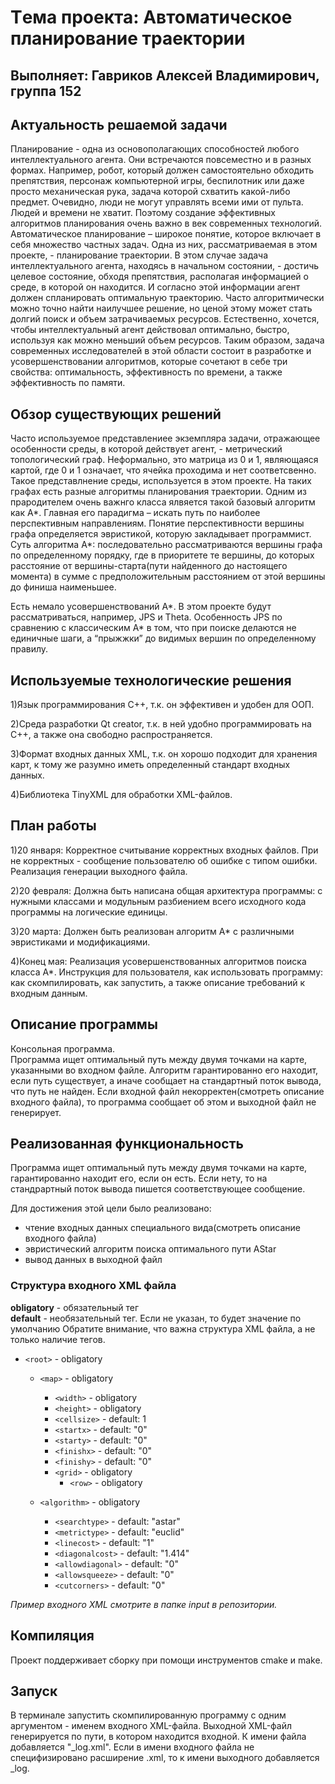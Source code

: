 # Tема проекта: Автоматическое планирование траектории
## Выполняет: Гавриков Алексей Владимирович, группа 152


## Актуальность решаемой задачи

Планирование - одна из основополагающих способностей любого интеллектуального агента. Они встречаются повсеместно и в разных формах. Например, робот, который должен самостоятельно обходить препятствия, персонаж компьютерной игры, беспилотник или даже просто механическая рука, задача которой схватить какой-либо предмет. Очевидно, люди не могут управлять всеми ими от пульта. Людей и времени не хватит. Поэтому создание эффективных алгоритмов планирования очень важно в век современных технологий.
Автоматическое планирование – широкое понятие, которое включает в себя множество частных задач. Одна из них, рассматриваемая в этом проекте, - планирование траектории.  В этом случае задача интеллектуального агента, находясь в начальном состоянии, - достичь целевое состояние, обходя препятствия, располагая информацией о среде, в которой он находится. И согласно этой информации агент должен спланировать оптимальную траекторию. Часто алгоритмически можно точно найти наилучшее решение, но ценой этому может стать долгий поиск  и объем затрачиваемых ресурсов.  Естественно, хочется, чтобы интеллектуальный агент действовал оптимально, быстро, используя как можно меньший объем ресурсов.  Таким образом, задача современных исследователей в этой области состоит в разработке и усовершенствовании алгоритмов, которые сочетают в себе три свойства: оптимальность, эффективность по времени, а также эффективность по памяти.



## Обзор существующих решений

Часто используемое представлениее экземпляра задачи, отражающее особенности среды, в которой действует агент, -  метрический топологический граф. Неформально, это матрица из 0 и 1, являющаяся картой, где 0 и 1 означает, что ячейка проходима и нет соответсвенно.
Такое представлнение среды, используется в этом проекте. На таких графах есть разные алгоритмы планирования траектории. Одним из прародителем очень важнго класса ялвяется такой базовый алгоритм как A\*.
Главная его парадигма – искать путь по наиболее перспективным направлениям. Понятие перспективности вершины графа определяется эвристикой, которую закладывает программист. Суть алгоритма А\*: последовательно рассматриваются вершины графа по определенному порядку, где в приоритете те вершины, до которых расстояние от вершины-старта(пути найденного до настоящего момента) в сумме с предположительным расстоянием от этой вершины до финиша наименьшее.

Есть немало усовершенствований A\*. В этом проекте будут рассматриваться, например, JPS и Theta. Особенность JPS по сравнению с классическим A\* в том, что при поиске делаются не единичные шаги, а “прыжжки” до видимых вершин по определенному правилу.


## Используемые технологические решения
1)Язык программирования С++, т.к. он эффективен и удобен для ООП.

2)Среда разработки Qt creator, т.к. в ней удобно программировать на C++, а также   она свободно распространяется.

3)Формат входных данных XML, т.к. он хорошо подходит для хранения карт, к тому же разумно иметь определенный стандарт входных данных.

4)Библиотека TinyXML для обработки XML-файлов.

## План работы

1)20 января: Корректное считывание корректных входных файлов. При не корректных - сообщение пользователю об ошибке с типом ошибки. Реализация генерации выходного файла.

2)20 февраля: Должна быть написана общая архитектура программы: с нужными классами и модульным разбиением всего исходного кода программы на логические единицы.

3)20 марта: Должен быть реализован алгоритм A\* с различными эвристиками и модификациями.

4)Конец мая: Реализация усовершенствованных алгоритмов поиска класса A\*. Инструкция для пользователя, как использовать программу: как скомпилировать, как запустить, а также описание требований к входным данным.

## Описание программы
Консольная программа.  
Программа ищет оптимальный путь между двумя точками на карте, указанными во входном файле. Алгоритм гарантированно его находит, если путь существует, а иначе сообщает на стандартный поток вывода, что путь не найден. Если входной файл некорректен(смотреть описание входного файла), то программа сообщает об этом и выходной файл не генерирует.

## Реализованная функциональность
Программа ищет оптимальный путь между двумя точками на карте, гарантированно находит его, если он есть. Если нету, то на стандрартный поток вывода пишется соответствующее сообщение.

Для достижения этой цели было реализовано:
- чтение входных данных специального вида(смотреть описание входного файла)
- эвристический алгоритм поиска оптимального пути AStar
- вывод данных в выходной файл

### Структура входного XML файла
**obligatory** - обязательный тег  
**default** - необязательный тег. Если не указан, то будет значение по умолчанию
Обратите внимание, что важна структура XML файла, а не только наличие тегов.

* ``<root>``  - obligatory
  * ``<map>``    - obligatory
    * ``<width>``    - obligatory
    * ``<height>``   - obligatory
    * ``<cellsize>`` - default: 1
    * ``<startx>``   - default: "0"
    * ``<starty>``   - default: "0"
    * ``<finishx>``  - default: "0"
    * ``<finishy>``  - default: "0"
    * ``<grid>``     - obligatory
      * ``<row>``       - obligatory

  * ``<algorithm>``  - obligatory
    * ``<searchtype>``    - default: "astar"
    * ``<metrictype>``    - default: "euclid"
    * ``<linecost>``      - default: "1"
    * ``<diagonalcost>``  - default: "1.414"
    * ``<allowdiagonal>`` - default: "0"
    * ``<allowsqueeze>``  - default: "0"
    * ``<cutcorners>``    - default: "0"

*Пример входного XML смотрите в папке input в репозитории.*

## Компиляция  
Проект поддерживает сборку при помощи инструментов cmake и make.

## Запуск
В терминале запустить скомпилированную программу с одним аргументом - именем входного XML-файла.
Выходной XML-файл генерируется по пути, в котором находится входной. К имени файла добавляется "_log.xml".
Если в имени входного файла не специфизировано расширение .xml, то к имени выходного добавляется _log.
